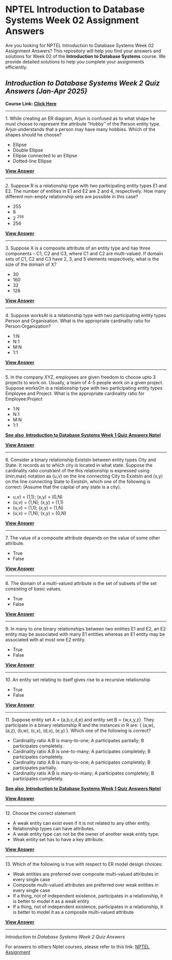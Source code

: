 # NPTEL Introduction to Database Systems Week 02 Assignment Answers

Are you looking for NPTEL Introduction to Database Systems Week 02 Assignment Answers? This repository will help you find your answers and solutions for Week 02 of the **Introduction to Database Systems** course. We provide detailed solutions to help you complete your assignments efficiently.

## _Introduction to Database Systems Week 2 Quiz Answers (Jan-Apr 2025)_

**Course Link: [**Click Here**](https://onlinecourses.nptel.ac.in/noc25_cs40/course)**

***

1\. While creating an ER diagram, Arjun is confused as to what shape he must choose to represent the attribute “Hobby” of the Person entity type. Arjun understands that a person may have many hobbies. Which of the shapes should he choose?

- Ellipse
- Double Ellipse
- Ellipse connected to an Ellipse
- Dotted-line Ellipse

**[**View Answer**](https://my.progiez.com/courses/introduction-to-database-systems-answers/)**

***

2\. Suppose R is a relationship type with two participating entity types E1 and E2. The number of entities in E1 and E2 are 2 and 4, respectively. How many different non-empty relationship sets are possible in this case?

- 255
- 8
- 2
  <sup>
  256
  </sup>
- 256

****[**View Answer**](https://my.progiez.com/courses/introduction-to-database-systems-answers/)****

***

3\. Suppose X is a composite attribute of an entity type and has three components – C1, C2 and C3, where C1 and C2 are multi-valued. If domain sets of C1, C2 and C3 have 2, 3, and 5 elements respectively, what is the size of the domain of X?

- 30
- 160
- 32
- 128

****[**View Answer**](https://my.progiez.com/courses/introduction-to-database-systems-answers/)****

***

4\. Suppose worksAt is a relationship type with two participating entity types Person and Organisation. What is the appropriate cardinality ratio for Person:Organization?

- 1:N
- N:1
- M:N
- 1:1

****[**View Answer**](https://my.progiez.com/courses/introduction-to-database-systems-answers/)****

***

5\. In the company XYZ, employees are given freedom to choose upto 3 projects to work on. Usually, a team of 4-5 people work on a given project. Suppose worksOn is a relationship type with two participating entity types Employee and Project. What is the appropriate cardinality ratio for Employee:Project

- 1:N
- N:1
- M:N
- 1:1

[****See also**  **Introduction to Database Systems Week 1 Quiz Answers Nptel****](https://progiez.com/introduction-to-database-systems-week-1-quiz-answers)

****[**View Answer**](https://my.progiez.com/courses/introduction-to-database-systems-answers/)****

***

6\. Consider a binary relationship ExistsIn between entity types City and State. It records as to which city is located in what state. Suppose the cardinality ratio constraint of the this relationship is expressed using (min,max) notation as (u,v) on the line connecting City to ExistsIn and (x,y) on the line connecting State to ExistsIn, which one of the following is correct: (Assume that the capital of any state is a city).

- u,v) = (1,1); (x,y) = (0,N)
- (u,v) = (1,N); (x,y) = (1,1)
- (u,v) = (1,1); (x,y) = (1,N)
- (u,v) = (1,N); (x,y) = (0,N)

****[**View Answer**](https://my.progiez.com/courses/introduction-to-database-systems-answers/)****

***

7\. The value of a composite attribute depends on the value of some other attribute.

- True
- False

**[**View Answer**](https://my.progiez.com/courses/introduction-to-database-systems-answers/)**

***

8\. The domain of a multi-valued attribute is the set of subsets of the set consisting of basic values.

- True
- False

****[**View Answer**](https://my.progiez.com/courses/introduction-to-database-systems-answers/)****

***

9\. In many to one binary relationships between two entities E1 and E2, an E2 entity may be associated with many E1 entities whereas an E1 entity may be associated with at most one E2 entity.

- True
- False

****[**View Answer**](https://my.progiez.com/courses/introduction-to-database-systems-answers/)****

***

10\. An entity set relating to itself gives rise to a recursive relationship

- True
- False

****[**View Answer**](https://my.progiez.com/courses/introduction-to-database-systems-answers/)****

***

11\. Suppose entity set A = {a,b,c,d,e} and entity set B = {w,x,y,z}. They participate in a binary relationship R and the instances in R are: { (a,w), (a,z), (b,w), (c,x), (d,x), (e,y) }. Which one of the following is correct?

- Cardinality ratio A:B is many-to-one; A participates partially; B participates completely.
- Cardinality ratio A:B is one-to-many; A participates completely; B participates completely.
- Cardinality ratio A:B is many-to-one; A participates completely; B participates partially.
- Cardinality ratio A:B is many-to-many; A participates completely; B participates completely.

[****See also**  **Introduction to Database Systems Week 1 Quiz Answers Nptel****](https://progiez.com/introduction-to-database-systems-week-1-quiz-answers)

****[**View Answer**](https://my.progiez.com/courses/introduction-to-database-systems-answers/)****

***

12\. Choose the correct statement

- A weak entity can exist even if it is not related to any other entity.
- Relationship types can have attributes.
- A weak entity type can not be the owner of another weak entity type.
- Weak entity set has to have a key attribute.

****[**View Answer**](https://my.progiez.com/courses/introduction-to-database-systems-answers/)****

***

13\. Which of the following is true with respect to ER model design choices:

- Weak entities are preferred over composite multi-valued attributes in every single case
- Composite multi-valued attributes are preferred over weak entities in every single case
- If a thing, not of independent existence, participates in a relationship, it is better to model it as a weak entity
- If a thing, not of independent existence, participates in a relationship, it is better to model it as a composite multi-valued attribute

**[**View Answer**](https://my.progiez.com/courses/introduction-to-database-systems-answers/)**

***

_Introduction to Database Systems Week 2 Quiz Answers_

For answers to others Nptel courses, please refer to this link: [NPTEL Assignment](https://progiez.com/nptel-assignment-answers)
